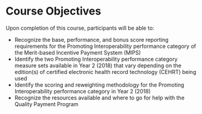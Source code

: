 # Course Objectives

Upon completion of this course, participants will be able to:

-   Recognize the base, performance, and bonus score reporting requirements for the Promoting Interoperability performance category of the Merit-based Incentive Payment System (MIPS)
-   Identify the two Promoting Interoperability performance category measure sets available in Year 2 (2018) that vary depending on the edition(s) of certified electronic health record technology (CEHRT) being used
-   Identify the scoring and reweighting methodology for the Promoting Interoperability performance category in Year 2 (2018)
-   Recognize the resources available and where to go for help with the Quality Payment Program
<!--stackedit_data:
eyJoaXN0b3J5IjpbMTI5ODUxOTIzNV19
-->